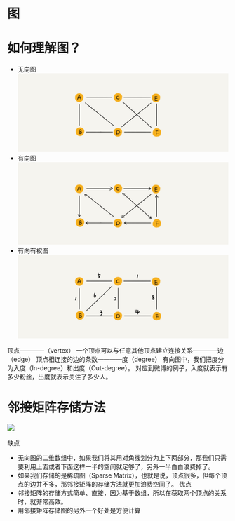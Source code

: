 # 图

# 如何理解图？
- 无向图
![](./img/graph_undirected.png)
- 有向图
![](./img/graph_directed.png)
- 有向有权图
![](./img/graph_directed_weight.png)

顶点————（vertex）
一个顶点可以与任意其他顶点建立连接关系————边（edge）
顶点相连接的边的条数————度（degree）
有向图中，我们把度分为入度（In-degree）和出度（Out-degree）。
对应到微博的例子，入度就表示有多少粉丝，出度就表示关注了多少人。

# 邻接矩阵存储方法

![](./img/graph_matrix.png)

缺点
- 无向图的二维数组中，如果我们将其用对角线划分为上下两部分，那我们只需要利用上面或者下面这样一半的空间就足够了，另外一半白白浪费掉了。
- 如果我们存储的是稀疏图（Sparse Matrix），也就是说，顶点很多，但每个顶点的边并不多，那邻接矩阵的存储方法就更加浪费空间了。
优点 
- 邻接矩阵的存储方式简单、直接，因为基于数组，所以在获取两个顶点的关系时，就非常高效。
- 用邻接矩阵存储图的另外一个好处是方便计算

